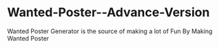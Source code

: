 # Wanted-Poster--Advance-Version
Wanted Poster Generator is the source of making a lot of Fun By Making Wanted Poster 
